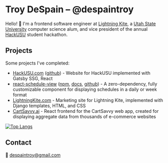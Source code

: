 # Troy DeSpain – @despaintroy

Hello! 👋 I'm a frontend software engineer at [Lightning Kite](https://www.lightningkite.com), a [Utah State University](https://www.usu.edu/) computer science alum, and vice president of the annual [HackUSU](https://hackusu.com) student hackathon.

## Projects

Some projects I've completed:

 * [HackUSU.com](https://hackusu.com) ([github](https://github.com/despaintroy/hack-usu-site-2022)) - Website for HackUSU implemented with Gatsby SSG, React
 * [react-schedule-view](https://despaintroy.github.io/react-schedule-view) ([npm](https://www.npmjs.com/package/react-schedule-view), [docs](https://despaintroy.github.io/react-schedule-view), [github](https://github.com/despaintroy/react-schedule-view)) - A zero-dependency, fully customizable component for displaying schedules in a daily or week format
 * [LightningKite.com](https://www.lightningkite.com) - Marketing site for Lightning Kite, implemented with Django templates, HTML, and CSS
 * [CartSavvy.ai](https://app.cartsavvy.ai) - React frontend for the CartSavvy web app, created for displaying aggregate data from thousands of e-commerce websites


[![Top Langs](https://github-readme-stats.vercel.app/api/top-langs/?username=despaintroy&layout=compact)](https://github.com/despaintroy)

## Contact

📧 [despaintroy@gmail.com](mailto:despaintroy@gmail.com)
